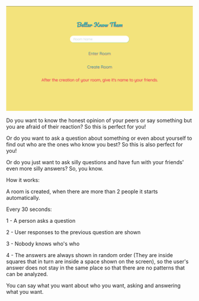 <img src='./preview.png'>

Do you want to know the honest opinion of your peers or say something but you are afraid of their reaction? So this is perfect for you!

Or do you want to ask a question about something or even about yourself to find out who are the ones who know you best? So this is also perfect for you!

Or do you just want to ask silly questions and have fun with your friends' even more silly answers? So, you know.

How it works:

A room is created, when there are more than 2 people it starts automatically.

Every 30 seconds:

1 - A person asks a question

2 - User responses to the previous question are shown

3 - Nobody knows who's who

4 - The answers are always shown in random order (They are inside squares that in turn are inside a space shown on the screen), so the user's answer does not stay in the same place so that there are no patterns that can be analyzed.

You can say what you want about who you want, asking and answering what you want.